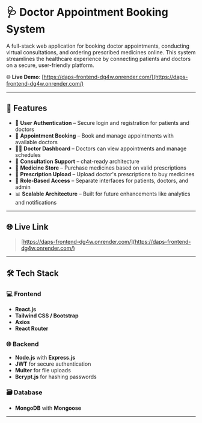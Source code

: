 # 🩺 Doctor Appointment Booking System

A full-stack web application for booking doctor appointments, conducting virtual consultations, and ordering prescribed medicines online. This system streamlines the healthcare experience by connecting patients and doctors on a secure, user-friendly platform.

🌐 **Live Demo**: [https://daps-frontend-dg4w.onrender.com/](https://daps-frontend-dg4w.onrender.com/)

---

## 🚀 Features

- 👤 **User Authentication** – Secure login and registration for patients and doctors
- 📅 **Appointment Booking** – Book and manage appointments with available doctors
- 👨‍⚕️ **Doctor Dashboard** – Doctors can view appointments and manage schedules
- 💬 **Consultation Support** – chat-ready architecture
- 💊 **Medicine Store** – Purchase medicines based on valid prescriptions
- 📎 **Prescription Upload** – Upload doctor's prescriptions to buy medicines
- 🧾 **Role-Based Access** – Separate interfaces for patients, doctors, and admin
- 📊 **Scalable Architecture** – Built for future enhancements like analytics and notifications

---

## 🌐 Live Link
> [https://daps-frontend-dg4w.onrender.com/](https://daps-frontend-dg4w.onrender.com/)

---

## 🛠️ Tech Stack

### 💻 Frontend
- **React.js**
- **Tailwind CSS / Bootstrap**
- **Axios**
- **React Router**

### 🌐 Backend
- **Node.js** with **Express.js**
- **JWT** for secure authentication
- **Multer** for file uploads
- **Bcrypt.js** for hashing passwords

### 🗃️ Database
- **MongoDB** with **Mongoose**

---


